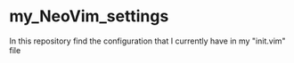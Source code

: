 # my_NeoVim_settings
In this repository find the configuration that I currently have in my "init.vim" file
